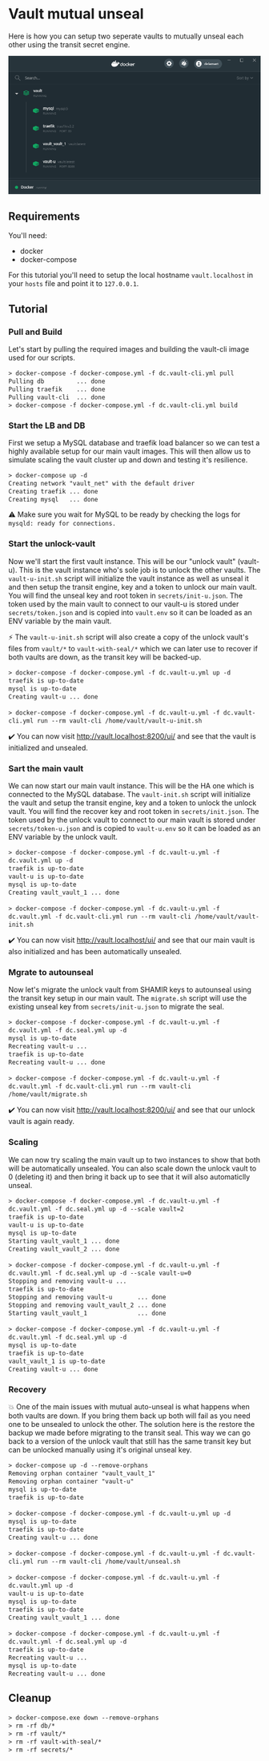 # Vault mutual unseal

Here is how you can setup two seperate vaults to mutually unseal each other using the transit secret engine.

![](docker.png)

## Requirements

You'll need:
- docker
- docker-compose

For this tutorial you'll need to setup the local hostname `vault.localhost` in your `hosts` file and point it to `127.0.0.1`.

## Tutorial

### Pull and Build

Let's start by pulling the required images and building the vault-cli image used for our scripts.

```
> docker-compose -f docker-compose.yml -f dc.vault-cli.yml pull
Pulling db         ... done
Pulling traefik    ... done
Pulling vault-cli  ... done
> docker-compose -f docker-compose.yml -f dc.vault-cli.yml build
```


### Start the LB and DB

First we setup a MySQL database and traefik load balancer so we can test a highly available setup for our main vault images.
This will then allow us to simulate scaling the vault cluster up and down and testing it's resilience.

```
> docker-compose up -d
Creating network "vault_net" with the default driver
Creating traefik ... done
Creating mysql   ... done
```
:warning: Make sure you wait for MySQL to be ready by checking the logs for `mysqld: ready for connections.`

### Start the unlock-vault

Now we'll start the first vault instance. This will be our "unlock vault" (vault-u). This is the vault instance who's sole job
is to unlock the other vaults. The `vault-u-init.sh` script will initialize the vault instance as well as unseal it and then
setup the transit engine, key and a token to unlock our main vault. You will find the unseal key and root token in `secrets/init-u.json`.
The token used by the main vault to connect to our vault-u is stored under `secrets/token.json` and is copied into `vault.env` so
it can be loaded as an ENV variable by the main vault.

:zap: The `vault-u-init.sh` script will also create a copy of the unlock vault's files from `vault/*` to `vault-with-seal/*` which we 
can later use to recover if both vaults are down, as the transit key will be backed-up.

```
> docker-compose -f docker-compose.yml -f dc.vault-u.yml up -d
traefik is up-to-date
mysql is up-to-date
Creating vault-u ... done

> docker-compose -f docker-compose.yml -f dc.vault-u.yml -f dc.vault-cli.yml run --rm vault-cli /home/vault/vault-u-init.sh
```
:heavy_check_mark: You can now visit http://vault.localhost:8200/ui/ and see that the vault is initialized and unsealed.

### Sart the main vault

We can now start our main vault instance. This will be the HA one which is connected to the MySQL database. The `vault-init.sh` script
will initialize the vault and setup the transit engine, key and a token to unlock the unlock vault. You will find the recover key
and root token in `secrets/init.json`. The token used by the unlock vault to connect to our main vault is stored under 
`secrets/token-u.json` and is copied to `vault-u.env` so it can be loaded as an ENV variable by the unlock vault.

```
> docker-compose -f docker-compose.yml -f dc.vault-u.yml -f dc.vault.yml up -d
traefik is up-to-date
vault-u is up-to-date
mysql is up-to-date
Creating vault_vault_1 ... done

> docker-compose -f docker-compose.yml -f dc.vault-u.yml -f dc.vault.yml -f dc.vault-cli.yml run --rm vault-cli /home/vault/vault-init.sh
```
:heavy_check_mark: You can now visit http://vault.localhost/ui/ and see that our main vault is also initialized and has been
automatically unsealed.

### Mgrate to autounseal

Now let's migrate the unlock vault from SHAMIR keys to autounseal using the transit key setup in our main vault. The `migrate.sh` script
will use the existing unseal key from `secrets/init-u.json` to migrate the seal.

```
> docker-compose -f docker-compose.yml -f dc.vault-u.yml -f dc.vault.yml -f dc.seal.yml up -d
mysql is up-to-date
Recreating vault-u ...
traefik is up-to-date
Recreating vault-u ... done

> docker-compose -f docker-compose.yml -f dc.vault-u.yml -f dc.vault.yml -f dc.vault-cli.yml run --rm vault-cli /home/vault/migrate.sh
```
:heavy_check_mark: You can now visit http://vault.localhost:8200/ui/ and see that our unlock vault is again ready.

### Scaling

We can now try scaling the main vault up to two instances to show that both will be automatically unsealed.
You can also scale down the unlock vault to 0 (deleting it) and then bring it back up to see that it will also automaticlly unseal.

```
> docker-compose -f docker-compose.yml -f dc.vault-u.yml -f dc.vault.yml -f dc.seal.yml up -d --scale vault=2
traefik is up-to-date
vault-u is up-to-date
mysql is up-to-date
Starting vault_vault_1 ... done
Creating vault_vault_2 ... done

> docker-compose -f docker-compose.yml -f dc.vault-u.yml -f dc.vault.yml -f dc.seal.yml up -d --scale vault-u=0
Stopping and removing vault-u ...
traefik is up-to-date
Stopping and removing vault-u       ... done
Stopping and removing vault_vault_2 ... done
Starting vault_vault_1              ... done

> docker-compose -f docker-compose.yml -f dc.vault-u.yml -f dc.vault.yml -f dc.seal.yml up -d
mysql is up-to-date
traefik is up-to-date
vault_vault_1 is up-to-date
Creating vault-u ... done

```

### Recovery

:boom: One of the main issues with mutual auto-unseal is what happens when both vaults are down. If you bring them back up both will
fail as you need one to be unsealed to unlock the other. The solution here is the restore the backup we made before migrating to the
transit seal. This way we can go back to a version of the unlock vault that still has the same transit key but can be unlocked
manually using it's original unseal key.

```
> docker-compose up -d --remove-orphans
Removing orphan container "vault_vault_1"
Removing orphan container "vault-u"
mysql is up-to-date
traefik is up-to-date

> docker-compose -f docker-compose.yml -f dc.vault-u.yml up -d
mysql is up-to-date
traefik is up-to-date
Creating vault-u ... done

> docker-compose -f docker-compose.yml -f dc.vault-u.yml -f dc.vault-cli.yml run --rm vault-cli /home/vault/unseal.sh

> docker-compose -f docker-compose.yml -f dc.vault-u.yml -f dc.vault.yml up -d
vault-u is up-to-date
mysql is up-to-date
traefik is up-to-date
Creating vault_vault_1 ... done

> docker-compose -f docker-compose.yml -f dc.vault-u.yml -f dc.vault.yml -f dc.seal.yml up -d
traefik is up-to-date
Recreating vault-u ...
mysql is up-to-date
Recreating vault-u ... done
```

## Cleanup

```
> docker-compose.exe down --remove-orphans
> rm -rf db/*
> rm -rf vault/*
> rm -rf vault-with-seal/*
> rm -rf secrets/*
```
